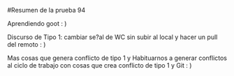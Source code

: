 #Resumen de la prueba 94

Aprendiendo goot   : )

Discurso de Tipo 1: cambiar se?al de WC sin subir al local y hacer un pull del remoto : )

Mas cosas que genera conflicto de tipo 1 y Habituarnos a generar conflictos al ciclo de trabajo con cosas que crea conflicto de tipo 1 y Git : )
